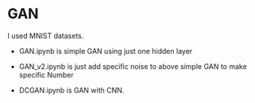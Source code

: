 # GAN

I used MNIST datasets.

* GAN.ipynb is simple GAN using just one hidden layer

* GAN_v2.ipynb is just add specific noise to above simple GAN to make specific Number

* DCGAN.ipynb is GAN with CNN.
